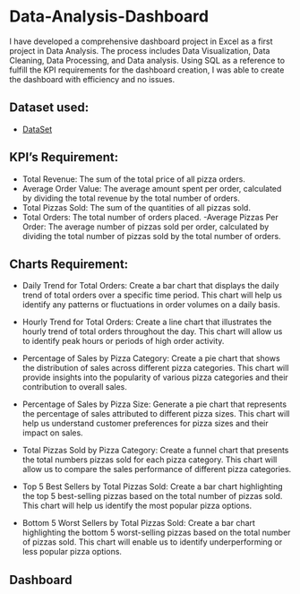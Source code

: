 # Data-Analysis-Dashboard

I have developed a comprehensive dashboard project in Excel as a first project in Data Analysis. The process includes Data Visualization, Data Cleaning, Data Processing, and Data analysis. Using SQL as a reference to fulfill the KPI requirements for the dashboard creation, I was able to create the dashboard with efficiency and no issues.

## Dataset used:
-  <a href="https://github.com/HaiderrX/Data-Analysis_Dashboard/blob/main/pizza_sales%20excel%20file.xlsx">DataSet</a>

## KPI’s Requirement:

- Total Revenue: The sum of the total price of all pizza orders.
- Average Order Value: The average amount spent per order, calculated by dividing the total revenue by the total number of orders.
- Total Pizzas Sold: The sum of the quantities of all pizzas sold.
- Total Orders: The total number of orders placed.
-Average Pizzas Per Order: The average number of pizzas sold per order, calculated by dividing the total number of pizzas sold by the total number of orders.

## Charts Requirement:

- Daily Trend for Total Orders: Create a bar chart that displays the daily trend of total orders over a specific time period. This chart will help us identify any patterns or fluctuations in order volumes on a daily basis.
  
- Hourly Trend for Total Orders: Create a line chart that illustrates the hourly trend of total orders throughout the day. This chart will allow us to identify peak hours or periods of high order activity.

- Percentage of Sales by Pizza Category: Create a pie chart that shows the distribution of sales across different pizza categories. This chart will provide insights into the popularity of various pizza categories and their contribution to overall sales.
  
- Percentage of Sales by Pizza Size: Generate a pie chart that represents the percentage of sales attributed to different pizza sizes. This chart will help us understand customer preferences for pizza sizes and their impact on sales.
- Total Pizzas Sold by Pizza Category: Create a funnel chart that presents the total numbers pizzas sold for each pizza category. This chart will allow us to compare the sales performance of different pizza categories.
  
- Top 5 Best Sellers by Total Pizzas Sold: Create a bar chart highlighting the top 5 best-selling pizzas based on the total number of pizzas sold. This chart will help us identify the most popular pizza options.
- Bottom 5 Worst Sellers by Total Pizzas Sold: Create a bar chart highlighting the bottom 5 worst-selling pizzas based on the total number of pizzas sold. This chart will enable us to identify underperforming or less popular pizza options.

## Dashboard
